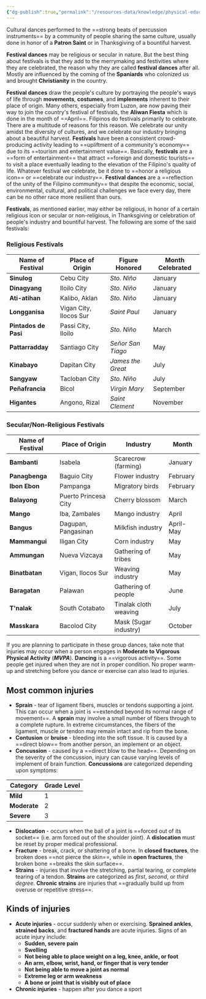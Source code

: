 ```yaml
---
{"dg-publish":true,"permalink":"/resources-data/knowledge/physical-education/dance/festival-dances/"}
---
```


Cultural dances performed to the ==strong beats of percussion instruments== by a community of people sharing the same culture, usually done in honor of a **Patron Saint** or in Thanksgiving of a bountiful harvest.

**Festival dances** may be religious or secular in nature. But the best thing about festivals is that they add to the merrymaking and festivities where they are celebrated, the reason why they are called **festival dances** after all. Mostly are influenced by the coming of the **Spaniards** who colonized us and brought **Christianity** in the country.

**Festival dances** draw the people's culture by portraying the people's ways of life through **movements**, **costumes**, and **implements** inherent to their place of origin. Many others, especially from Luzon, are now paving their way to join the country's festival of festivals, the **Aliwan Fiesta** which is done in the month of ==April==. Filipinos do festivals primarily to celebrate. There are a multitude of reasons for this reason. We celebrate our unity amidst the diversity of cultures, and we celebrate our industry bringing about a beautiful harvest. **Festivals** have been a consistent crowd-producing activity leading to ==upliftment of a community's economy== due to its ==tourism and entertainment value==. Basically, **festivals** are a ==form of entertainment== that attract ==foreign and domestic tourists== to visit a place eventually leading to the elevation of the Filipino's quality of life. Whatever festival we celebrate, be it done to ==honor a religious icon== or ==celebrate our industry==. **Festival dances** are a ==reflection of the unity of the Filipino community== that despite the economic, social, environmental, cultural, and political challenges we face every day, there can be no other race more resilient than ours.

**Festivals**, as mentioned earlier, may either be religious, in honor of a certain religious icon or secular or non-religious, in Thanksgiving or celebration of people's industry and bountiful harvest. The following are some of the said festivals:

### Religious Festivals

| **Name of Festival** | **Place of Origin**    | **Figure Honored** | Month Celebrated |
| -------------------- | ---------------------- | ------------------ | ---------------- |
| **Sinulog**          | Cebu City              | *Sto. Niño*        | January          |
| **Dinagyang**        | Iloilo City            | *Sto. Niño*        | January          |
| **Ati-atihan**       | Kalibo, Aklan          | *Sto. Niño*        | January          |
| **Longganisa**       | Vigan City, Ilocos Sur | *Saint Paul*       | January          |
| **Pintados de Pasi** | Passi City, Iloilo     | *Sto. Niño*        | March            |
| **Pattarradday**     | Santiago City          | *Señor San Tiago*  | May              |
| **Kinabayo**         | Dapitan City           | *James the Great*  | July             |
| **Sangyaw**          | Tacloban City          | *Sto. Niño*        | July             |
| **Peñafrancia**      | Bicol                  | *Virgin Mary*      | September        |
| **Higantes**         | Angono, Rizal          | *Saint Clement*    | November         |

### Secular/Non-Religious Festivals
| **Name of Festival** | **Place of Origin**  | **Industry**          | **Month** |
| -------------------- | -------------------- | --------------------- | --------- |
| **Bambanti**         | Isabela              | Scarecrow (farming)   | January   |
| **Panagbenga**       | Baguio City          | Flower industry       | February  |
| **Ibon Ebon**        | Pampanga             | Migratory birds       | February  |
| **Balayong**         | Puerto Princesa City | Cherry blossom        | March     |
| **Mango**            | Iba, Zambales        | Mango industry        | April     |
| **Bangus**           | Dagupan, Pangasinan  | Milkfish industry     | April-May |
| **Mammangui**        | Iligan City          | Corn industry         | May       |
| **Ammungan**         | Nueva Vizcaya        | Gathering of tribes   | May       |
| **Binatbatan**       | Vigan, Ilocos Sur    | Weaving industry      | May       |
| **Baragatan**        | Palawan              | Gathering of people   | June      |
| **T'nalak**          | South Cotabato       | Tinalak cloth weaving | July      |
| **Masskara**         | Bacolod City         | Mask (Sugar industry) | October   |

If you are planning to participate in these group dances, take note that injuries may occur when a person engages in **Moderate to Vigorous Physical Activity** (***MVPA***). **Dancing** is a ==vigorous activity==. Some people get injured when they are not in proper condition. No proper warm-up and stretching before you dance or exercise can also lead to injuries.

## Most common injuries
* **Sprain** - tear of ligament fibers, muscles or tendons supporting a joint. This can occur when a joint is ==extended beyond its normal range of movement==. A **sprain** may involve a small number of fibers through to a complete rupture. In extreme circumstances, the fibers of the ligament, muscle or tendon may remain intact and rip from the bone.
* **Contusion** or **bruise** - bleeding into the soft tissue. It is caused by a ==direct blow== from another person, an implement or an object.
* **Concussion** - caused by a ==direct blow to the head==. Depending on the severity of the concussion, injury can cause varying levels of implement of brain function. **Concussions** are categorized depending upon symptoms:

| **Category** | **Grade Level** |
| ------------ | --------------- |
| **Mild**     | 1               |
| **Moderate** | 2               |
| **Severe**   | 3               |
* **Dislocation** - occurs when the ball of a joint is ==forced out of its socket== (i.e. arm forced out of the shoulder joint). A **dislocation** must be reset by proper medical professional.
* **Fracture** - break, crack, or shattering of a bone. In **closed fractures**, the broken does ==not pierce the skin==, while in **open fractures**, the broken bone ==breaks the skin surface==.
* **Strains** - injuries that involve the stretching, partial tearing, or complete tearing of a tendon. **Strains** are categorized as *first*, *second*, or *third degree*. **Chronic strains** are injuries that ==gradually build up from overuse or repetitive stress==.

## Kinds of injuries
* **Acute injuries** - occur suddenly when or exercising. **Sprained ankles**, **strained backs**, and **fractured hands** are acute injuries. Signs of an acute injury include:
	* **Sudden, severe pain**
	* **Swelling**
	* **Not being able to place weight on a leg, knee, ankle, or foot**
	* **An arm, elbow, wrist, hand, or finger that is very tender**
	* **Not being able to move a joint as normal**
	* **Extreme leg or arm weakness**
	* **A bone or joint that is visibly out of place**
* **Chronic injuries** - happen after you dance a sport